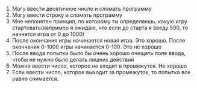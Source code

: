 1. Могу ввести десятичное число и сломать программу
2. Могу ввести строку и сломать программу
3. Мне непонятен принцип, по которому ты определяешь, какую игру стартовать(например я ожидаю, что если до старта я введу 500, то начнется игра от 0 до 1000)
4. После окончания игры начинается новая игра. Это хорошо. После окончания 0-1000 игры начинается 0-100. Это не хорошо
5. После ввода попытки было бы очень хорошо очищать поле ввода, чтобы не нужно было делать лишних действий
6. Можно ввести число, которое не входит в промежуток. Не хорошо
7. Если ввести число, которое выходит за промежуток, то попытка все равно снимается.
